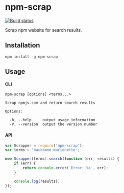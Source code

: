 # npm-scrap

[![Build status](https://secure.travis-ci.org/stream7/npm-scrap.svg?branch=master)](http://travis-ci.org/stream7/npm-scrap)

Scrap npm website for search results.

## Installation

```
npm install -g npm-scrap

``` 

## Usage

#### CLI

```
npm-scrap [options] <terms...>

Scrap npmjs.com and return search results

Options:

  -h, --help     output usage information
  -V, --version  output the version number
```

#### API

```javascript
var Scrapper = require('npm-scrap');
var terms = 'backbone marionette';

new Scrapper(terms).search(function (err, results) {
    if (err) {
        return console.error('Error: %s', err);
    }

    console.log(results);
});
```
